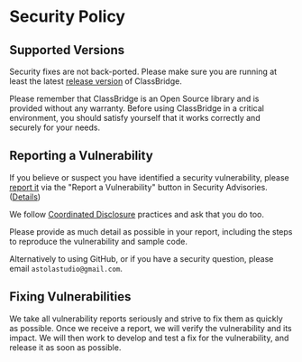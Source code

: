 # Security Policy

## Supported Versions

Security fixes are not back-ported. Please make sure you are running at least the latest [release version](https://github.com/astola-studio/ClassBridge/releases/latest) of ClassBridge.

Please remember that ClassBridge is an Open Source library and is provided without any warranty. Before using ClassBridge in a critical environment, you should satisfy yourself that it works correctly and securely for your needs.

## Reporting a Vulnerability

If you believe or suspect you have identified a security vulnerability, please [report it](https://github.com/astola-studio/ClassBridge/security/advisories)
via the "Report a Vulnerability" button in Security Advisories. 
([Details](https://docs.github.com/en/code-security/security-advisories/guidance-on-reporting-and-writing/privately-reporting-a-security-vulnerability))

We follow [Coordinated Disclosure](https://docs.github.com/en/code-security/security-advisories/guidance-on-reporting-and-writing/about-coordinated-disclosure-of-security-vulnerabilities) practices and ask that you do too.

Please provide as much detail as possible in your report, including the steps to reproduce the vulnerability and sample code.

Alternatively to using GitHub, or if you have a security question, please email `astolastudio@gmail.com`.

## Fixing Vulnerabilities

We take all vulnerability reports seriously and strive to fix them as quickly as possible. Once we receive a report, we will verify the vulnerability and its impact. We will then work to develop and test a fix for the vulnerability, and release it as soon as possible.
